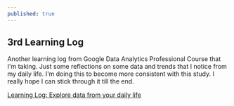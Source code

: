 ```yaml
---
published: true
---
```

## 3rd Learning Log

Another learning log from Google Data Analytics Professional Course that I'm taking. Just some reflections on some data and trends that I notice from my daily life. I'm doing this to become more consistent with this study. I really hope I can stick through it till the end.

[Learning Log: Explore data from your daily life](https://docs.google.com/document/d/1toLc8axf3upoTEkDLBmEEnuDjPcJrCVjM9KYI8VnLiA/edit?usp=sharing)
